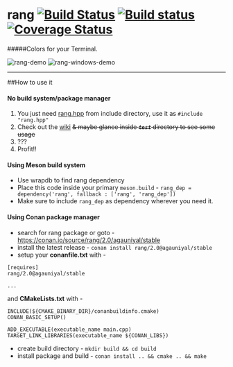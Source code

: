 # rang [![Build Status](https://travis-ci.org/agauniyal/rang.svg?branch=master)](https://travis-ci.org/agauniyal/rang) [![Build status](https://ci.appveyor.com/api/projects/status/jqpdoelli38h2a7w?svg=true)](https://ci.appveyor.com/project/agauniyal/rang) [![Coverage Status](https://coveralls.io/repos/github/agauniyal/rang/badge.svg?branch=master)](https://coveralls.io/github/agauniyal/rang?branch=master)

#####Colors for your Terminal.

![rang-demo](https://cloud.githubusercontent.com/assets/7630575/13501282/0bd00074-e18c-11e5-9848-5bd1f20566d9.gif)
![rang-windows-demo](https://cloud.githubusercontent.com/assets/11349690/19836886/8134975e-9ebe-11e6-9ee4-c4657784ff3b.gif)

------
##How to use it
#### No build system/package manager
1. You just need [rang.hpp](https://raw.githubusercontent.com/agauniyal/rang/master/include/rang.hpp) from include directory, use it as `#include "rang.hpp"`
2. Check out the [wiki](https://github.com/agauniyal/rang/wiki) ~~& maybe glance inside ***`test`*** directory to see some usage~~
3. ???
4. Profit!!

#### Using Meson build system
- Use wrapdb to find rang dependency
- Place this code inside your primary `meson.build` - `rang_dep = dependency('rang', fallback : ['rang', 'rang_dep'])`
- Make sure to include `rang_dep` as dependency wherever you need it.

#### Using Conan package manager
- search for rang package or goto - https://conan.io/source/rang/2.0/agauniyal/stable
- install the latest release - `conan install rang/2.0@agauniyal/stable`
- setup your **conanfile.txt** with - 
```
[requires]
rang/2.0@agauniyal/stable

...
```
and **CMakeLists.txt** with -
```
INCLUDE(${CMAKE_BINARY_DIR}/conanbuildinfo.cmake)
CONAN_BASIC_SETUP()

ADD_EXECUTABLE(executable_name main.cpp)
TARGET_LINK_LIBRARIES(executable_name ${CONAN_LIBS})
```
- create build directory - `mkdir build && cd build`
- install package and build - `conan install .. && cmake .. && make`
